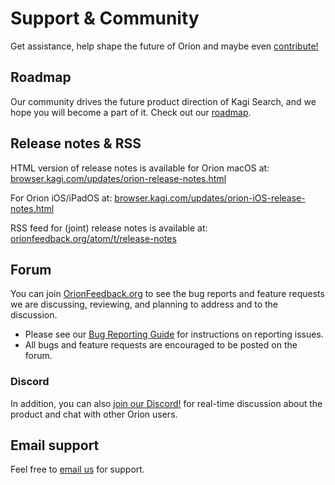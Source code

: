 # Support & Community

Get assistance, help shape the future of Orion and maybe even [contribute!](./contribute.md)

## Roadmap

Our community drives the future product direction of Kagi Search, and we hope you will become a part of it.
Check out our [roadmap](https://orionfeedback.org/roadmap).

## Release notes & RSS

HTML version of release notes is available for Orion macOS at:
[browser.kagi.com/updates/orion-release-notes.html](https://browser.kagi.com/updates/orion-release-notes.html)

For Orion iOS/iPadOS at:
[browser.kagi.com/updates/orion-iOS-release-notes.html](https://browser.kagi.com/updates/orion-iOSrelease-notes.html)

RSS feed for (joint) release notes is available at:
[orionfeedback.org/atom/t/release-notes](https://orionfeedback.org/atom/t/release-notes)


## Forum
You can join [OrionFeedback.org](https://orionfeedback.org/) to see the bug reports and feature requests we are discussing, reviewing, and planning to address
and to the discussion.

- Please see our [Bug Reporting Guide](./troubleshooting/bug-reporting.md) for instructions on reporting issues.
- All bugs and feature requests are encouraged to be posted on the forum.

### Discord

In addition, you can also [join our Discord!](discord-server.md) for real-time discussion about
the product and chat with other Orion users.

## Email support

Feel free to [email us](email-support.md) for support.

